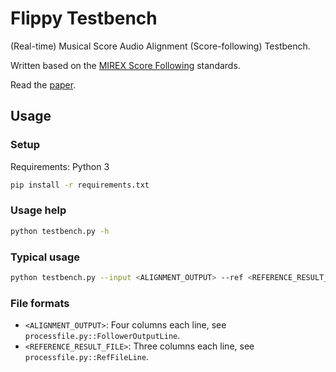 # Flippy Testbench

(Real-time) Musical Score Audio Alignment (Score-following) Testbench.

Written based on the [MIREX Score Following](https://www.music-ir.org/mirex/wiki/2006:Score_Following_Proposal) standards.

Read the [paper](./docs/ISMIR2007_p315_cont.pdf).

## Usage

### Setup
Requirements: Python 3
```bash
pip install -r requirements.txt
```

### Usage help
```bash
python testbench.py -h
```

### Typical usage
```bash
python testbench.py --input <ALIGNMENT_OUTPUT> --ref <REFERENCE_RESULT_FILE> (--output <OUTPUT_RESULT_FILE_PATH>)
```

### File formats 
- `<ALIGNMENT_OUTPUT>`: Four columns each line, see `processfile.py::FollowerOutputLine`.
- `<REFERENCE_RESULT_FILE>`: Three columns each line, see `processfile.py::RefFileLine`.

